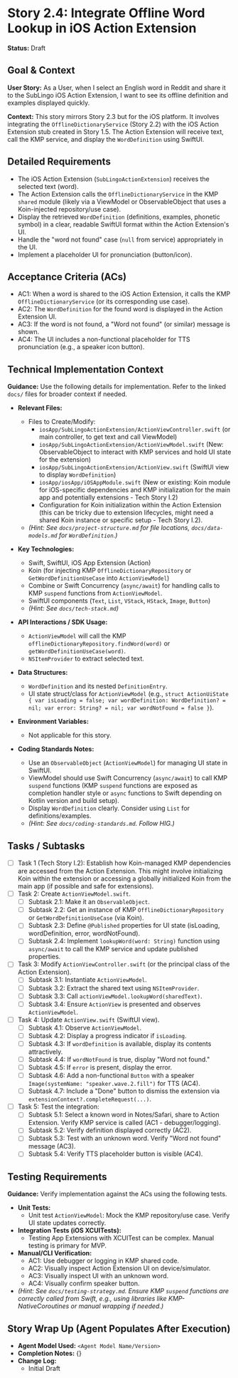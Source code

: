 
# Story 2.4: Integrate Offline Word Lookup in iOS Action Extension

**Status:** Draft

## Goal & Context

**User Story:** As a User, when I select an English word in Reddit and share it to the SubLingo iOS Action Extension, I want to see its offline definition and examples displayed quickly.

**Context:** This story mirrors Story 2.3 but for the iOS platform. It involves integrating the `OfflineDictionaryService` (Story 2.2) with the iOS Action Extension stub created in Story 1.5. The Action Extension will receive text, call the KMP service, and display the `WordDefinition` using SwiftUI.

## Detailed Requirements

- The iOS Action Extension (`SubLingoActionExtension`) receives the selected text (word).
- The Action Extension calls the `OfflineDictionaryService` in the KMP `shared` module (likely via a ViewModel or ObservableObject that uses a Koin-injected repository/use case).
- Display the retrieved `WordDefinition` (definitions, examples, phonetic symbol) in a clear, readable SwiftUI format within the Action Extension's UI.
- Handle the "word not found" case (`null` from service) appropriately in the UI.
- Implement a placeholder UI for pronunciation (button/icon).

## Acceptance Criteria (ACs)

- AC1: When a word is shared to the iOS Action Extension, it calls the KMP `OfflineDictionaryService` (or its corresponding use case).
- AC2: The `WordDefinition` for the found word is displayed in the Action Extension UI.
- AC3: If the word is not found, a "Word not found" (or similar) message is shown.
- AC4: The UI includes a non-functional placeholder for TTS pronunciation (e.g., a speaker icon button).

## Technical Implementation Context

**Guidance:** Use the following details for implementation. Refer to the linked `docs/` files for broader context if needed.

- **Relevant Files:**

    - Files to Create/Modify:
        - `iosApp/SubLingoActionExtension/ActionViewController.swift` (or main controller, to get text and call ViewModel)
        - `iosApp/SubLingoActionExtension/ActionViewModel.swift` (New: ObservableObject to interact with KMP services and hold UI state for the extension)
        - `iosApp/SubLingoActionExtension/ActionView.swift` (SwiftUI view to display `WordDefinition`)
        - `iosApp/iosApp/iOSAppModule.swift` (New or existing: Koin module for iOS-specific dependencies and KMP initialization for the main app and potentially extensions - Tech Story I.2)
        - Configuration for Koin initialization within the Action Extension (this can be tricky due to extension lifecycles, might need a shared Koin instance or specific setup - Tech Story I.2).
    - *(Hint: See `docs/project-structure.md` for file locations, `docs/data-models.md` for `WordDefinition`.)*

- **Key Technologies:**

    - Swift, SwiftUI, iOS App Extension (Action)
    - Koin (for injecting KMP `OfflineDictionaryRepository` or `GetWordDefinitionUseCase` into `ActionViewModel`)
    - Combine or Swift Concurrency (`async/await`) for handling calls to KMP `suspend` functions from `ActionViewModel`.
    - SwiftUI components (`Text`, `List`, `VStack`, `HStack`, `Image`, `Button`)
    - *(Hint: See `docs/tech-stack.md`)*

- **API Interactions / SDK Usage:**

    - `ActionViewModel` will call the KMP `offlineDictionaryRepository.findWord(word)` or `getWordDefinitionUseCase(word)`.
    - `NSItemProvider` to extract selected text.

- **Data Structures:**

    - `WordDefinition` and its nested `DefinitionEntry`.
    - UI state struct/class for `ActionViewModel` (e.g., `struct ActionUiState { var isLoading = false; var wordDefinition: WordDefinition? = nil; var error: String? = nil; var wordNotFound = false }`).

- **Environment Variables:**

    - Not applicable for this story.

- **Coding Standards Notes:**

    - Use an `ObservableObject` (`ActionViewModel`) for managing UI state in SwiftUI.
    - ViewModel should use Swift Concurrency (`async/await`) to call KMP `suspend` functions (KMP `suspend` functions are exposed as completion handler style or `async` functions to Swift depending on Kotlin version and build setup).
    - Display `WordDefinition` clearly. Consider using `List` for definitions/examples.
    - *(Hint: See `docs/coding-standards.md`. Follow HIG.)*

## Tasks / Subtasks

- [ ] Task 1 (Tech Story I.2): Establish how Koin-managed KMP dependencies are accessed from the Action Extension. This might involve initializing Koin within the extension or accessing a globally initialized Koin from the main app (if possible and safe for extensions).
- [ ] Task 2: Create `ActionViewModel.swift`.
    - [ ] Subtask 2.1: Make it an `ObservableObject`.
    - [ ] Subtask 2.2: Get an instance of KMP `OfflineDictionaryRepository` or `GetWordDefinitionUseCase` (via Koin).
    - [ ] Subtask 2.3: Define `@Published` properties for UI state (isLoading, wordDefinition, error, wordNotFound).
    - [ ] Subtask 2.4: Implement `lookupWord(word: String)` function using `async/await` to call the KMP service and update published properties.
- [ ] Task 3: Modify `ActionViewController.swift` (or the principal class of the Action Extension).
    - [ ] Subtask 3.1: Instantiate `ActionViewModel`.
    - [ ] Subtask 3.2: Extract the shared text using `NSItemProvider`.
    - [ ] Subtask 3.3: Call `actionViewModel.lookupWord(sharedText)`.
    - [ ] Subtask 3.4: Ensure `ActionView` is presented and observes `ActionViewModel`.
- [ ] Task 4: Update `ActionView.swift` (SwiftUI view).
    - [ ] Subtask 4.1: Observe `ActionViewModel`.
    - [ ] Subtask 4.2: Display a progress indicator if `isLoading`.
    - [ ] Subtask 4.3: If `wordDefinition` is available, display its contents attractively.
    - [ ] Subtask 4.4: If `wordNotFound` is true, display "Word not found."
    - [ ] Subtask 4.5: If `error` is present, display the error.
    - [ ] Subtask 4.6: Add a non-functional `Button` with a speaker `Image(systemName: "speaker.wave.2.fill")` for TTS (AC4).
    - [ ] Subtask 4.7: Include a "Done" button to dismiss the extension via `extensionContext?.completeRequest(...)`.
- [ ] Task 5: Test the integration:
    - [ ] Subtask 5.1: Select a known word in Notes/Safari, share to Action Extension. Verify KMP service is called (AC1 - debugger/logging).
    - [ ] Subtask 5.2: Verify definition displayed correctly (AC2).
    - [ ] Subtask 5.3: Test with an unknown word. Verify "Word not found" message (AC3).
    - [ ] Subtask 5.4: Verify TTS placeholder button is visible (AC4).

## Testing Requirements

**Guidance:** Verify implementation against the ACs using the following tests.

- **Unit Tests:**
    - Unit test `ActionViewModel`: Mock the KMP repository/use case. Verify UI state updates correctly.
- **Integration Tests (iOS XCUITests):**
    - Testing App Extensions with XCUITest can be complex. Manual testing is primary for MVP.
- **Manual/CLI Verification:**
    - AC1: Use debugger or logging in KMP shared code.
    - AC2: Visually inspect Action Extension UI on device/simulator.
    - AC3: Visually inspect UI with an unknown word.
    - AC4: Visually confirm speaker button.
- *(Hint: See `docs/testing-strategy.md`. Ensure KMP `suspend` functions are correctly called from Swift, e.g., using libraries like KMP-NativeCoroutines or manual wrapping if needed.)*

## Story Wrap Up (Agent Populates After Execution)

- **Agent Model Used:** `<Agent Model Name/Version>`
- **Completion Notes:** {}
- **Change Log:**
    - Initial Draft

